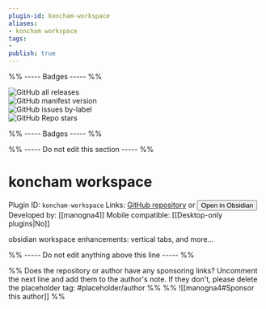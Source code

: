 ```yaml
---
plugin-id: koncham-workspace
aliases:
- koncham workspace
tags: 
- 
publish: true
---
```


%% ----- Badges ----- %%

![GitHub all releases](https://img.shields.io/github/downloads/manogna4/obsidian-koncham-workspace/total?color=573E7A&logo=github&style=for-the-badge)   
![GitHub manifest version](https://img.shields.io/github/manifest-json/v/manogna4/obsidian-koncham-workspace?color=573E7A&logo=github&style=for-the-badge)   
![GitHub issues by-label](https://img.shields.io/github/issues/manogna4/obsidian-koncham-workspace/help%20wanted?color=573E7A&logo=github&style=for-the-badge)   
![GitHub Repo stars](https://img.shields.io/github/stars/manogna4/obsidian-koncham-workspace?color=573E7A&logo=github&style=for-the-badge)

%% ----- Badges ----- %%

%% ----- Do not edit this section ----- %%

# koncham workspace

Plugin ID: `koncham-workspace`
Links: [GitHub repository](https://github.com/manogna4/obsidian-koncham-workspace) or [<button id=HH>Open in Obsidian</button>](obsidian://goto-plugin?id=koncham-workspace)
Developed by: [[manogna4]]
Mobile compatible: [[Desktop-only plugins|No]]

obsidian workspace enhancements: vertical tabs, and more...

%% ----- Do not edit anything above this line ----- %% 

%% Does the repository or author have any sponsoring links? Uncomment the next line and add them to the author's note. If they don't, please delete the placeholder tag: #placeholder/author %%
%% ![[manogna4#Sponsor this author]] %%
